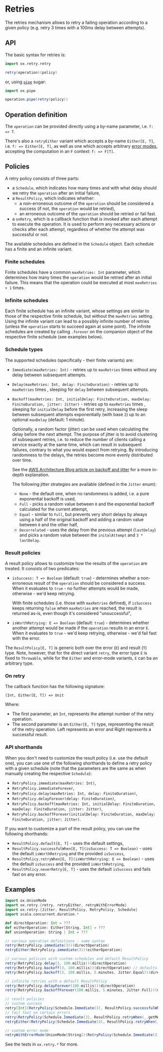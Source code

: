 # Retries

The retries mechanism allows to retry a failing operation according to a given policy (e.g. retry 3 times with a 100ms
delay between attempts).

## API

The basic syntax for retries is:

```scala
import ox.retry.retry

retry(operation)(policy)
```

or, using [`pipe`](utility.md) sugar:

```scala
import ox.pipe

operation.pipe(retry(policy))
```

## Operation definition

The `operation` can be provided directly using a by-name parameter, i.e. `f: => T`.

There's also a `retryEither` variant which accepts a by-name `Either[E, T]`, i.e. `f: => Either[E, T]`, as well as one
which accepts arbitrary [error modes](error-handling.md), accepting the computation in an `F` context: `f: => F[T]`.

## Policies

A retry policy consists of three parts:

- a `Schedule`, which indicates how many times and with what delay should we retry the `operation` after an initial
  failure,
- a `ResultPolicy`, which indicates whether:
    - a non-erroneous outcome of the `operation` should be considered a success (if not, the `operation` would be
      retried),
    - an erroneous outcome of the `operation` should be retried or fail fast.
- a `onRetry`, which is a callback function that is invoked after each attempt to execute the operation. It is used to
  perform any necessary actions or checks after each attempt, regardless of whether the attempt was successful or not.

The available schedules are defined in the `Schedule` object. Each schedule has a finite and an infinite variant.

### Finite schedules

Finite schedules have a common `maxRetries: Int` parameter, which determines how many times the `operation` would be
retried after an initial failure. This means that the operation could be executed at most `maxRetries + 1` times.

### Infinite schedules

Each finite schedule has an infinite variant, whose settings are similar to those of the respective finite schedule, but
without the `maxRetries` setting. Using the infinite variant can lead to a possibly infinite number of retries (unless
the `operation` starts to succeed again at some point). The infinite schedules are created by calling `.forever` on the
companion object of the respective finite schedule (see examples below).

### Schedule types

The supported schedules (specifically - their finite variants) are:

- `Immediate(maxRetries: Int)` - retries up to `maxRetries` times without any delay between subsequent attempts.
- `Delay(maxRetries: Int, delay: FiniteDuration)` - retries up to `maxRetries` times , sleeping for `delay` between
  subsequent attempts.
- `Backoff(maxRetries: Int, initialDelay: FiniteDuration, maxDelay: FiniteDuration, jitter: Jitter)` - retries up
  to `maxRetries` times , sleeping for `initialDelay` before the first retry, increasing the sleep between subsequent
  attempts exponentially (with base `2`) up to an optional `maxDelay` (default: 1 minute).

  Optionally, a random factor (jitter) can be used when calculating the delay before the next attempt. The purpose of
  jitter is to avoid clustering of subsequent retries, i.e. to reduce the number of clients calling a service exactly at
  the same time, which can result in subsequent failures, contrary to what you would expect from retrying. By
  introducing randomness to the delays, the retries become more evenly distributed over time.

  See
  the [AWS Architecture Blog article on backoff and jitter](https://aws.amazon.com/blogs/architecture/exponential-backoff-and-jitter/)
  for a more in-depth explanation.

  The following jitter strategies are available (defined in the `Jitter` enum):
    - `None` - the default one, when no randomness is added, i.e. a pure exponential backoff is used,
    - `Full` - picks a random value between `0` and the exponential backoff calculated for the current attempt,
    - `Equal` - similar to `Full`, but prevents very short delays by always using a half of the original backoff and
      adding a random value between `0` and the other half,
    - `Decorrelated` - uses the delay from the previous attempt (`lastDelay`) and picks a random value between
      the `initalAttempt` and `3 * lastDelay`.

### Result policies

A result policy allows to customize how the results of the `operation` are treated. It consists of two predicates:

- `isSuccess: T => Boolean` (default: `true`) - determines whether a non-erroneous result of the `operation` should be
  considered a success. When it evaluates to `true` - no further attempts would be made, otherwise - we'd keep retrying.

  With finite schedules (i.e. those with `maxRetries` defined), if `isSuccess` keeps returning `false` when `maxRetries`
  are reached, the result is returned as-is, even though it's considered "unsuccessful",
- `isWorthRetrying: E => Boolean` (default: `true`) - determines whether another attempt would be made if
  the `operation` results in an error `E`. When it evaluates to `true` - we'd keep retrying, otherwise - we'd fail fast
  with the error.

The `ResultPolicy[E, T]` is generic both over the error (`E`) and result (`T`) type. Note, however, that for the direct
variant `retry`, the error type `E` is fixed to `Throwable`, while for the `Either` and error-mode variants, `E` can ba
an arbitrary type.

### On retry

The callback function has the following signature:

```
(Int, Either[E, T]) => Unit
```

Where:
- The first parameter, an `Int`, represents the attempt number of the retry operation.
- The second parameter is an `Either[E, T]` type, representing the result of the retry operation. Left represents an
  error and Right represents a successful result.

### API shorthands

When you don't need to customize the result policy (i.e. use the default one), you can use one of the following
shorthands to define a retry policy with a given schedule (note that the parameters are the same as when manually
creating the respective `Schedule`):

- `RetryPolicy.immediate(maxRetries: Int)`,
- `RetryPolicy.immediateForever`,
- `RetryPolicy.delay(maxRetries: Int, delay: FiniteDuration)`,
- `RetryPolicy.delayForever(delay: FiniteDuration)`,
- `RetryPolicy.backoff(maxRetries: Int, initialDelay: FiniteDuration, maxDelay: FiniteDuration, jitter: Jitter)`,
- `RetryPolicy.backoffForever(initialDelay: FiniteDuration, maxDelay: FiniteDuration, jitter: Jitter)`.

If you want to customize a part of the result policy, you can use the following shorthands:

- `ResultPolicy.default[E, T]` - uses the default settings,
- `ResultPolicy.successfulWhen[E, T](isSuccess: T => Boolean)` - uses the default `isWorthRetrying` and the
  provided `isSuccess`,
- `ResultPolicy.retryWhen[E, T](isWorthRetrying: E => Boolean)` - uses the default `isSuccess` and the
  provided `isWorthRetrying`,
- `ResultPolicy.neverRetry[E, T]` - uses the default `isSuccess` and fails fast on any error.

## Examples

```scala
import ox.UnionMode
import ox.retry.{retry, retryEither, retryWithErrorMode}
import ox.retry.{Jitter, ResultPolicy, RetryPolicy, Schedule}
import scala.concurrent.duration.*

def directOperation: Int = ???
def eitherOperation: Either[String, Int] = ???
def unionOperation: String | Int = ???

// various operation definitions - same syntax
retry(RetryPolicy.immediate(3))(directOperation)
retryEither(RetryPolicy.immediate(3))(eitherOperation)

// various policies with custom schedules and default ResultPolicy
retry(RetryPolicy.delay(3, 100.millis))(directOperation)
retry(RetryPolicy.backoff(3, 100.millis))(directOperation) // defaults: maxDelay = 1.minute, jitter = Jitter.None
retry(RetryPolicy.backoff(3, 100.millis, 5.minutes, Jitter.Equal))(directOperation)

// infinite retries with a default ResultPolicy
retry(RetryPolicy.delayForever(100.millis))(directOperation)
retry(RetryPolicy.backoffForever(100.millis, 5.minutes, Jitter.Full))(directOperation)

// result policies
// custom success
retry[Int](RetryPolicy(Schedule.Immediate(3), ResultPolicy.successfulWhen(_ > 0)))(directOperation)
// fail fast on certain errors
retry(RetryPolicy(Schedule.Immediate(3), ResultPolicy.retryWhen(_.getMessage != "fatal error")))(directOperation)
retryEither(RetryPolicy(Schedule.Immediate(3), ResultPolicy.retryWhen(_ != "fatal error")))(eitherOperation)

// custom error mode
retryWithErrorMode(UnionMode[String])(RetryPolicy(Schedule.Immediate(3), ResultPolicy.retryWhen(_ != "fatal error")))(unionOperation)
```

See the tests in `ox.retry.*` for more.
